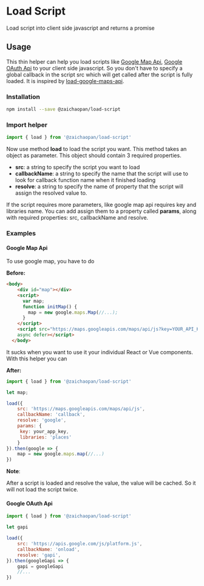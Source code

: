 # Load Script

Load script into client side javascript and returns a promise

## Usage

This thin helper can help you load scripts like [Google Map Api](https://developers.google.com/maps/documentation/javascript/tutorial), [Google OAuth Api](https://developers.google.com/api-client-library/javascript/samples/samples#authorizing-and-making-authorized-requests) to your client side javascript. So you don't have to specify a global callback in the script src which will get called after the script is fully loaded. It is inspired by [load-google-maps-api](https://github.com/yuanqing/load-google-maps-api).

### Installation

```bash
npm install --save @zaichaopan/load-script
```

### Import helper

```js
import { load } from '@zaichaopan/load-script'

```

Now use method __load__ to load the script you want. This method takes an object as parameter. This object should contain 3 required properties.

- __src__: a string to specify the script you want to load
- __callbackName__: a string to specify the name that the script will use to look for callback function name when it finished loading
- __resolve__: a string to specify the name of property that the script will assign the resolved value to.

If the script requires more parameters, like google map api requires key and libraries name. You can add assign them to a property called __params__, along with required properties: src, callbackName and resolve.

### Examples

#### Google Map Api

To use google map, you have to do

__Before:__

```html
<body>
    <div id="map"></div>
    <script>
      var map;
      function initMap() {
        map = new google.maps.Map(//...);
      }
    </script>
    <script src="https://maps.googleapis.com/maps/api/js?key=YOUR_API_KEY&callback=initMap"
    async defer></script>
  </body>
```

It sucks when you want to use it your individual React or Vue components. With this helper you can

__After:__

```js
import { load } from '@zaichaopan/load-script'

let map;

load({
    src: 'https://maps.googleapis.com/maps/api/js',
    callbackName: 'callback',
    resolve: 'google',
    params: {
     key: your_app_key,
     libraries: 'places'
    }
}).then(google => {
    map = new google.maps.map(//...)
})
```

__Note__:

After a script is loaded and resolve the value, the value will be cached. So it will not load the script twice.

#### Google OAuth Api

```js
import { load } from '@zaichaopan/load-script'

let gapi

load({
    src: 'https://apis.google.com/js/platform.js',
    callbackName: 'onload',
    resolve: 'gapi',
}).then(googleGapi => {
    gapi = googleGapi
    //...
})
```
